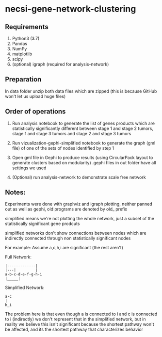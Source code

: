 # necsi-gene-network-clustering

## Requirements
1. Python3 (3.7)
2. Pandas
3. NumPy
4. matplotlib
5. scipy
6. (optional) igraph (required for analysis-network)

## Preparation
In data folder unzip both data files which are zipped (this is because GitHub won't let us upload huge files)

## Order of operations
1. Run analysis notebook to generate the list of genes products which are statistically significantly different between stage 1 and stage 2 tumors, stage 1 and stage 3 tumors and stage 2 and stage 3 tumors

2. Run vizualization-gephi-simplified notebook to generate the graph (gml file) of one of the sets of nodes identified by step 1

3. Open gml file in Gephi to produce results (using CircularPack layout to generate clusters based on modularity) .gephi files in out folder have all settings we used

4. (Optional) run analysis-network to demonstrate scale free network 


## Notes: 
Experiments were done with graphviz and igraph plotting, neither panned out as well as gephi, old programs are denoted by old_ prefix

simplified means we're not plotting the whole network, just a subset of the statistically significant gene prodcuts

simplified networks don't show connections between nodes which are indirectly connected through non statistically significant nodes

For example:
Assume a,c,h,i are significant (the rest aren't)

Full Network:
```
|-------------|
|---|         |
a-b-c-d-e-f-g-h-i
|_____|
```

Simplified Network:
```
a-c
|
h_i
```

The problem here is that even though a is connected to i and c is connected to i (indirectly) we don't represent that in the simplified network, but in reality we believe this isn't significant because the shortest pathway won't be affected, and its the shortest pathway that characterizes behavior